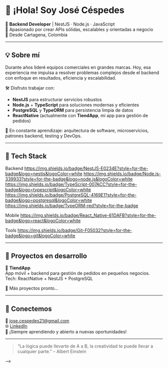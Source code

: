 # 👋 ¡Hola! Soy José Céspedes

🎯 **Backend Developer** | NestJS · Node.js · JavaScript  
🚀 Apasionado por crear APIs sólidas, escalables y orientadas a negocio  
📍 Desde Cartagena, Colombia

---

## 💡 Sobre mí

Durante años lideré equipos comerciales en grandes marcas. Hoy, esa experiencia me impulsa a resolver problemas complejos desde el backend con enfoque en resultados, eficiencia y escalabilidad.

🛠️ Disfruto trabajar con:
- **NestJS** para estructurar servicios robustos
- **Node.js** + **TypeScript** para soluciones modernas y eficientes
- **PostgreSQL** y **TypeORM** para persistencia limpia de datos
- **ReactNative** (actualmente con **TiendApp**, mi app para gestión de pedidos)

🧠 En constante aprendizaje: arquitectura de software, microservicios, patrones backend, testing y DevOps.

---

## 🧰 Tech Stack
Backend
https://img.shields.io/badge/NestJS-E0234E?style=for-the-badge&logo=nestjs&logoColor=white
https://img.shields.io/badge/Node.js-339933?style=for-the-badge&logo=node.js&logoColor=white
https://img.shields.io/badge/TypeScript-007ACC?style=for-the-badge&logo=typescript&logoColor=white
https://img.shields.io/badge/PostgreSQL-4169E1?style=for-the-badge&logo=postgresql&logoColor=white
https://img.shields.io/badge/TypeORM-red?style=for-the-badge

Mobile
https://img.shields.io/badge/React_Native-61DAFB?style=for-the-badge&logo=react&logoColor=white

Tools
https://img.shields.io/badge/Git-F05032?style=for-the-badge&logo=git&logoColor=white

---

## 📂 Proyectos en desarrollo

🔸 **TiendApp**  
App móvil + backend para gestión de pedidos en pequeños negocios.  
Tech: ReactNative + NestJS + PostgreSQL

🔸 Más proyectos pronto...

---

## 🤝 Conectemos

📧 jose.cespedes21@gmail.com  
🌐 [LinkedIn](https://www.linkedin.com/in/josecespedesdev)  
🚧 ¡Siempre aprendiendo y abierto a nuevas oportunidades!

---

> “La lógica puede llevarte de A a B, la creatividad te puede llevar a cualquier parte.” – Albert Einstein

-->
